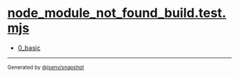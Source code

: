 # [node_module_not_found_build.test.mjs](../node_module_not_found_build.test.mjs)


- [0_basic](0_basic/0_basic.md)

---

<sub>
  Generated by <a href="https://github.com/jsenv/core/tree/main/packages/tooling/snapshot">@jsenv/snapshot</a>
</sub>
